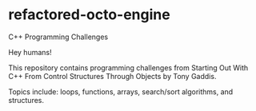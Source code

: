 # refactored-octo-engine
C++ Programming Challenges 

Hey humans! 

This repository contains programming challenges from Starting Out With C++ From Control Structures 
Through Objects by Tony Gaddis. 

Topics include: loops, functions, arrays, search/sort algorithms, and structures. 
